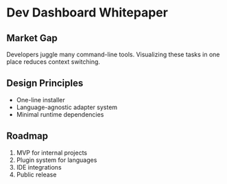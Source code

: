 # Dev Dashboard Whitepaper

## Market Gap

Developers juggle many command-line tools. Visualizing these tasks in one place reduces context switching.

## Design Principles

* One-line installer
* Language-agnostic adapter system
* Minimal runtime dependencies

## Roadmap

1. MVP for internal projects
2. Plugin system for languages
3. IDE integrations
4. Public release
